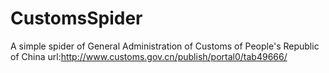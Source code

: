 # CustomsSpider
A simple spider of General Administration of Customs of People's Republic of China
url:http://www.customs.gov.cn/publish/portal0/tab49666/
